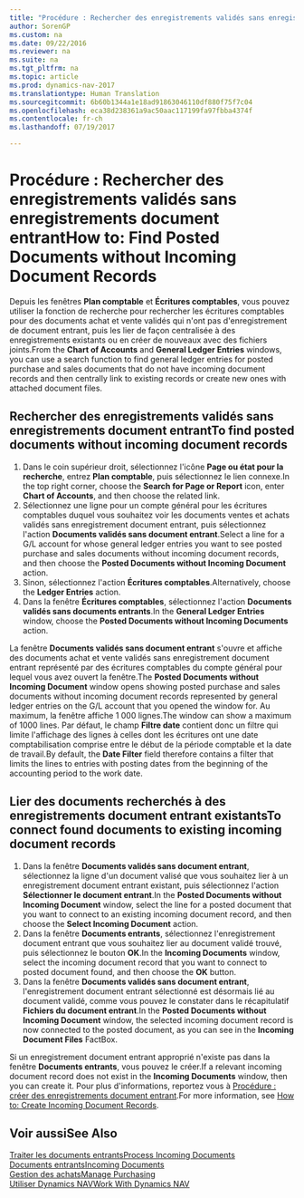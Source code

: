 ```yaml
---
title: "Procédure : Rechercher des enregistrements validés sans enregistrements document entrant"
author: SorenGP
ms.custom: na
ms.date: 09/22/2016
ms.reviewer: na
ms.suite: na
ms.tgt_pltfrm: na
ms.topic: article
ms.prod: dynamics-nav-2017
ms.translationtype: Human Translation
ms.sourcegitcommit: 6b60b1344a1e18ad91863046110df880f75f7c04
ms.openlocfilehash: eca38d238361a9ac50aac117199fa97fbba4374f
ms.contentlocale: fr-ch
ms.lasthandoff: 07/19/2017

---
```


# <a name="how-to-find-posted-documents-without-incoming-document-records"></a><span data-ttu-id="60a4d-102">Procédure : Rechercher des enregistrements validés sans enregistrements document entrant</span><span class="sxs-lookup"><span data-stu-id="60a4d-102">How to: Find Posted Documents without Incoming Document Records</span></span>
<span data-ttu-id="60a4d-103">Depuis les fenêtres **Plan comptable** et **Écritures comptables**, vous pouvez utiliser la fonction de recherche pour rechercher les écritures comptables pour des documents achat et vente validés qui n'ont pas d'enregistrement de document entrant, puis les lier de façon centralisée à des enregistrements existants ou en créer de nouveaux avec des fichiers joints.</span><span class="sxs-lookup"><span data-stu-id="60a4d-103">From the **Chart of Accounts** and **General Ledger Entries** windows, you can use a search function to find general ledger entries for posted purchase and sales documents that do not have incoming document records and then centrally link to existing records or create new ones with attached document files.</span></span>

## <a name="to-find-posted-documents-without-incoming-document-records"></a><span data-ttu-id="60a4d-104">Rechercher des enregistrements validés sans enregistrements document entrant</span><span class="sxs-lookup"><span data-stu-id="60a4d-104">To find posted documents without incoming document records</span></span>
1. <span data-ttu-id="60a4d-105">Dans le coin supérieur droit, sélectionnez l'icône **Page ou état pour la recherche**, entrez **Plan comptable**, puis sélectionnez le lien connexe.</span><span class="sxs-lookup"><span data-stu-id="60a4d-105">In the top right corner, choose the **Search for Page or Report** icon, enter **Chart of Accounts**, and then choose the related link.</span></span>
2. <span data-ttu-id="60a4d-106">Sélectionnez une ligne pour un compte général pour les écritures comptables duquel vous souhaitez voir les documents ventes et achats validés sans enregistrement document entrant, puis sélectionnez l'action **Documents validés sans document entrant**.</span><span class="sxs-lookup"><span data-stu-id="60a4d-106">Select a line for a G/L account for whose general ledger entries you want to see posted purchase and sales documents without incoming document records, and then choose the **Posted Documents without Incoming Document** action.</span></span>
3. <span data-ttu-id="60a4d-107">Sinon, sélectionnez l'action **Écritures comptables**.</span><span class="sxs-lookup"><span data-stu-id="60a4d-107">Alternatively, choose the **Ledger Entries** action.</span></span>
4. <span data-ttu-id="60a4d-108">Dans la fenêtre **Écritures comptables**, sélectionnez l'action **Documents validés sans documents entrants**.</span><span class="sxs-lookup"><span data-stu-id="60a4d-108">In the **General Ledger Entries** window, choose the **Posted Documents without Incoming Documents** action.</span></span>

<span data-ttu-id="60a4d-109">La fenêtre **Documents validés sans document entrant** s'ouvre et affiche des documents achat et vente validés sans enregistrement document entrant représenté par des écritures comptables du compte général pour lequel vous avez ouvert la fenêtre.</span><span class="sxs-lookup"><span data-stu-id="60a4d-109">The **Posted Documents without Incoming Document** window opens showing posted purchase and sales documents without incoming document records represented by general ledger entries on the G/L account that you opened the window for.</span></span> <span data-ttu-id="60a4d-110">Au maximum, la fenêtre affiche 1 000 lignes.</span><span class="sxs-lookup"><span data-stu-id="60a4d-110">The window can show a maximum of 1000 lines.</span></span> <span data-ttu-id="60a4d-111">Par défaut, le champ **Filtre date** contient donc un filtre qui limite l'affichage des lignes à celles dont les écritures ont une date comptabilisation comprise entre le début de la période comptable et la date de travail.</span><span class="sxs-lookup"><span data-stu-id="60a4d-111">By default, the **Date Filter** field therefore contains a filter that limits the lines to entries with posting dates from the beginning of the accounting period to the work date.</span></span>

## <a name="to-connect-found-documents-to-existing-incoming-document-records"></a><span data-ttu-id="60a4d-112">Lier des documents recherchés à des enregistrements document entrant existants</span><span class="sxs-lookup"><span data-stu-id="60a4d-112">To connect found documents to existing incoming document records</span></span>
1. <span data-ttu-id="60a4d-113">Dans la fenêtre **Documents validés sans document entrant**, sélectionnez la ligne d'un document valisé que vous souhaitez lier à un enregistrement document entrant existant, puis sélectionnez l'action **Sélectionner le document entrant**.</span><span class="sxs-lookup"><span data-stu-id="60a4d-113">In the **Posted Documents without Incoming Document** window, select the line for a posted document that you want to connect to an existing incoming document record, and then choose the **Select Incoming Document** action.</span></span>
2. <span data-ttu-id="60a4d-114">Dans la fenêtre **Documents entrants**, sélectionnez l'enregistrement document entrant que vous souhaitez lier au document validé trouvé, puis sélectionnez le bouton **OK**.</span><span class="sxs-lookup"><span data-stu-id="60a4d-114">In the **Incoming Documents** window, select the incoming document record that you want to connect to posted document found, and then choose the **OK** button.</span></span>
3. <span data-ttu-id="60a4d-115">Dans la fenêtre **Documents validés sans document entrant**, l'enregistrement document entrant sélectionné est désormais lié au document validé, comme vous pouvez le constater dans le récapitulatif **Fichiers du document entrant**.</span><span class="sxs-lookup"><span data-stu-id="60a4d-115">In the **Posted Documents without Incoming Document** window, the selected incoming document record is now connected to the posted document, as you can see in the **Incoming Document Files** FactBox.</span></span>

<span data-ttu-id="60a4d-116">Si un enregistrement document entrant approprié n'existe pas dans la fenêtre **Documents entrants**, vous pouvez le créer.</span><span class="sxs-lookup"><span data-stu-id="60a4d-116">If a relevant incoming document record does not exist in the **Incoming Documents** window, then you can create it.</span></span> <span data-ttu-id="60a4d-117">Pour plus d'informations, reportez vous à [Procédure : créer des enregistrements document entrant](across-how-create-income-document-records.md).</span><span class="sxs-lookup"><span data-stu-id="60a4d-117">For more information, see [How to: Create Incoming Document Records](across-how-create-income-document-records.md).</span></span>

## <a name="see-also"></a><span data-ttu-id="60a4d-118">Voir aussi</span><span class="sxs-lookup"><span data-stu-id="60a4d-118">See Also</span></span>  
[<span data-ttu-id="60a4d-119">Traiter les documents entrants</span><span class="sxs-lookup"><span data-stu-id="60a4d-119">Process Incoming Documents</span></span>](across-process-income-documents.md)  
[<span data-ttu-id="60a4d-120">Documents entrants</span><span class="sxs-lookup"><span data-stu-id="60a4d-120">Incoming Documents</span></span>](across-income-documents.md)  
[<span data-ttu-id="60a4d-121">Gestion des achats</span><span class="sxs-lookup"><span data-stu-id="60a4d-121">Manage Purchasing</span></span>](purchasing-manage-purchasing.md)  
[<span data-ttu-id="60a4d-122">Utiliser Dynamics NAV</span><span class="sxs-lookup"><span data-stu-id="60a4d-122">Work With Dynamics NAV</span></span>](ui-work-product.md)

